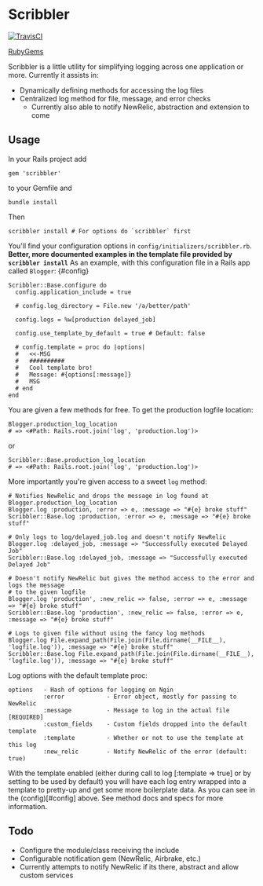# Scribbler

[![TravisCI](https://secure.travis-ci.org/jphenow/scribbler.png "TravisCI")](http://travis-ci.org/jphenow/scribbler "Travis-CI Scribbler")

[RubyGems](https://rubygems.org/gems/scribbler)

Scribbler is a little utility for simplifying logging across one application or more.
Currently it assists in:

* Dynamically defining methods for accessing the log files
* Centralized log method for file, message, and error checks
  - Currently also able to notify NewRelic, abstraction and extension to come

## Usage

In your Rails project add

    gem 'scribbler'

to your Gemfile and

    bundle install

Then

    scribbler install # For options do `scribbler` first

You'll find your configuration options in `config/initializers/scribbler.rb`.
**Better, more documented examples in the template file provided by `scribbler install`**
As an example, with this configuration file in a Rails app called `Blogger`: {#config}

    Scribbler::Base.configure do
      config.application_include = true

      # config.log_directory = File.new '/a/better/path'

      config.logs = %w[production delayed_job]

      config.use_template_by_default = true # Default: false

      # config.template = proc do |options|
      #   <<-MSG
      #   ##########
      #   Cool template bro!
      #   Message: #{options[:message]}
      #   MSG
      # end
    end

You are given a few methods for free. To get the production logfile location:

    Blogger.production_log_location
    # => <#Path: Rails.root.join('log', 'production.log')>

or

    Scribbler::Base.production_log_location
    # => <#Path: Rails.root.join('log', 'production.log')>

More importantly you're given access to a sweet `log` method:

    # Notifies NewRelic and drops the message in log found at Blogger.production_log_location
    Blogger.log :production, :error => e, :message => "#{e} broke stuff"
    Scribbler::Base.log :production, :error => e, :message => "#{e} broke stuff"

    # Only logs to log/delayed_job.log and doesn't notify NewRelic
    Blogger.log :delayed_job, :message => "Successfully executed Delayed Job"
    Scribbler::Base.log :delayed_job, :message => "Successfully executed Delayed Job"

    # Doesn't notify NewRelic but gives the method access to the error and logs the message
    # to the given logfile
    Blogger.log 'production', :new_relic => false, :error => e, :message => "#{e} broke stuff"
    Scribbler::Base.log 'production', :new_relic => false, :error => e, :message => "#{e} broke stuff"

    # Logs to given file without using the fancy log methods
    Blogger.log File.expand_path(File.join(File.dirname(__FILE__), 'logfile.log')), :message => "#{e} broke stuff"
    Scribbler::Base.log File.expand_path(File.join(File.dirname(__FILE__), 'logfile.log')), :message => "#{e} broke stuff"

Log options with the default template proc:

    options   - Hash of options for logging on Ngin
              :error            - Error object, mostly for passing to NewRelic
              :message          - Message to log in the actual file [REQUIRED]
              :custom_fields    - Custom fields dropped into the default template
              :template         - Whether or not to use the template at this log
              :new_relic        - Notify NewRelic of the error (default: true)

With the template enabled (either during call to log [:template => true] or by setting to
be used by default) you will have each log entry wrapped into a template to pretty-up and
get some more boilerplate data. As you can see in the (config)[#config] above. See method
docs and specs for more information.

## Todo

* Configure the module/class receiving the include
* Configurable notification gem (NewRelic, Airbrake, etc.)
* Currently attempts to notify NewRelic if its there, abstract and allow custom services
